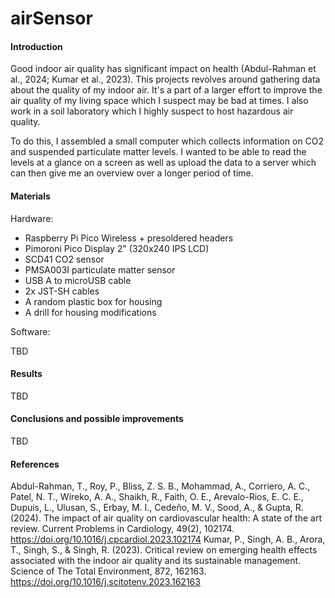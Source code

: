 # airSensor
#### Introduction
Good indoor air quality has significant impact on health (Abdul-Rahman et al., 2024; Kumar et al., 2023). This projects revolves around gathering data about the quality of my indoor air. It's a part of a larger effort to improve the air quality of my living space which I suspect may be bad at times. I also work in a soil laboratory which I highly suspect to host hazardous air quality.

To do this, I assembled a small computer which collects information on CO2 and suspended particulate matter levels. I wanted to be able to read the levels at a glance on a screen as well as upload the data to a server which can then give me an overview over a longer period of time.

#### Materials

Hardware:
* Raspberry Pi Pico Wireless + presoldered headers
* Pimoroni Pico Display 2" (320x240 IPS LCD)
* SCD41 CO2 sensor
* PMSA003I particulate matter sensor
* USB A to microUSB cable
* 2x JST-SH cables
* A random plastic box for housing
* A drill for housing modifications

Software:

TBD

#### Results
TBD

#### Conclusions and possible improvements
TBD





#### References
Abdul-Rahman, T., Roy, P., Bliss, Z. S. B., Mohammad, A., Corriero, A. C., Patel, N. T., Wireko, A. A., Shaikh, R., Faith, O. E., Arevalo-Rios, E. C. E., Dupuis, L., Ulusan, S., Erbay, M. I., Cedeño, M. V., Sood, A., & Gupta, R. (2024). The impact of air quality on cardiovascular health: A state of the art review. Current Problems in Cardiology, 49(2), 102174. https://doi.org/10.1016/j.cpcardiol.2023.102174
Kumar, P., Singh, A. B., Arora, T., Singh, S., & Singh, R. (2023). Critical review on emerging health effects associated with the indoor air quality and its sustainable management. Science of The Total Environment, 872, 162163. https://doi.org/10.1016/j.scitotenv.2023.162163

